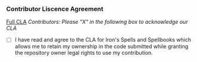 ### Contributor Liscence Agreement
[Full CLA]()
*Contributors: Please "X" in the following box to acknowledge our CLA*
- [ ] I have read and agree to the CLA for Iron's Spells and Spellbooks which allows me to retain my ownership in the code submitted while granting the repository owner legal rights to use my contribution.